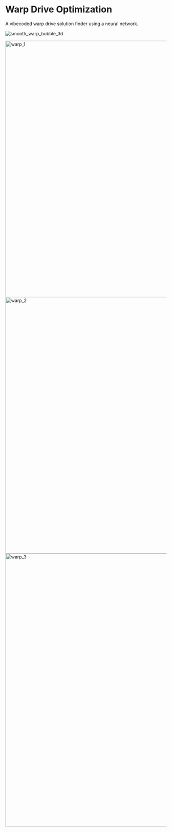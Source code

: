 # Warp Drive Optimization

A vibecoded warp drive solution finder using a neural network.

![smooth_warp_bubble_3d](https://github.com/user-attachments/assets/9bc20764-db41-4f32-897b-fe103ea632cf)

<img width="1200" height="800" alt="warp_1" src="https://github.com/user-attachments/assets/d2e79c60-6a04-4027-9f9c-36f771b3eb62" />

<img width="1200" height="800" alt="warp_2" src="https://github.com/user-attachments/assets/bcd4e0d2-640d-42eb-a4f6-e5edfdcbd17e" />

<img width="1234" height="853" alt="warp_3" src="https://github.com/user-attachments/assets/6d79c362-5c06-4035-8801-2c6db5901871" />


